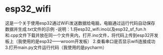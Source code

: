 # esp32_wifi
这是一个关于使用esp32通过WiFi发送数据给电脑，电脑通过运行代码自动保存数据并生成.txt文件的示例
-说明：1.将esp32_wifi.ino以及esp32_sf_fun.h和.cpp文件下载并放在同一个文件夹内，打开.ino文件，将代码上传到esp32开发板上（我使用的是esp32——wroom开发板）
      2.查看串口是否显示wifi连接成功
      3.打开main.py文件运行代码（我使用的是pycharm）
